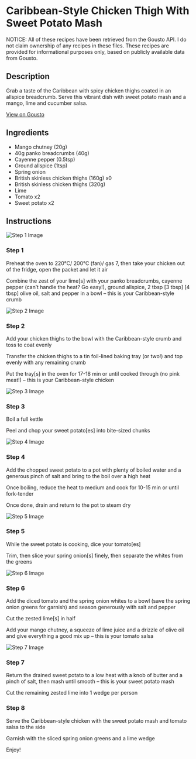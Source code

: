 # Caribbean-Style Chicken Thigh With Sweet Potato Mash

NOTICE: All of these recipes have been retrieved from the Gousto API. I do not claim ownership of any recipes in these files. These recipes are provided for informational purposes only, based on publicly available data from Gousto.

## Description

Grab a taste of the Caribbean with spicy chicken thighs coated in an allspice breadcrumb. Serve this vibrant dish with sweet potato mash and a mango, lime and cucumber salsa. 
​


[View on Gousto](https://www.gousto.co.uk/recipes/cookbook/spicy-caribbean-style-chicken-with-sweet-potato-mash)

## Ingredients

- Mango chutney (20g)
- 40g panko breadcrumbs (40g)
- Cayenne pepper (0.5tsp)
- Ground allspice (1tsp)
- Spring onion
- British skinless chicken thighs (160g) x0
- British skinless chicken thighs (320g)
- Lime
- Tomato x2
- Sweet potato x2

## Instructions

![Step 1 Image](https://production-media.gousto.co.uk/cms/recipe-step-image/step-1-1669139269091-x200.jpg)

### Step 1

Preheat the oven to 220°C/ 200°C (fan)/ gas 7, then take your chicken out of the fridge, open the packet and let it air

Combine the zest of your lime[s] with your panko breadcrumbs, cayenne pepper (can’t handle the heat? Go easy!), ground allspice, 2 tbsp <span class="text-purple">[3 tbsp] </span><span class="text-danger">[4 tbsp]</span> olive oil, salt and pepper in a bowl – this is your Caribbean-style crumb

![Step 2 Image](https://production-media.gousto.co.uk/cms/recipe-step-image/step-2-1669139273303-x200.jpg)

### Step 2

Add your chicken thighs to the bowl with the Caribbean-style crumb and toss to coat evenly

Transfer the chicken thighs to a tin foil-lined baking tray (or two!) and top evenly with any remaining crumb

Put the tray[s] in the oven for 17-18 min or until cooked through (no pink meat!) – this is your Caribbean-style chicken

![Step 3 Image](https://production-media.gousto.co.uk/cms/recipe-step-image/step-3-1669139278932-x200.jpg)

### Step 3

Boil a full kettle

Peel and chop your sweet potato[es] into bite-sized chunks

![Step 4 Image](https://production-media.gousto.co.uk/cms/recipe-step-image/step-4-1669139283541-x200.jpg)

### Step 4

Add the chopped sweet potato to a pot with plenty of boiled water and a generous pinch of salt and bring to the boil over a high heat

Once boiling, reduce the heat to medium and cook for 10-15 min or until fork-tender

Once done, drain and return to the pot to steam dry

![Step 5 Image](https://production-media.gousto.co.uk/cms/recipe-step-image/Step-5-1669139794968-x200.jpg)

### Step 5

While the sweet potato is cooking, dice your tomato[es]

Trim, then slice your spring onion[s] finely, then separate the whites from the greens

![Step 6 Image](https://production-media.gousto.co.uk/cms/recipe-step-image/step-6-1669139803454-x200.jpg)

### Step 6

Add the diced tomato and the spring onion whites to a bowl (save the spring onion greens for garnish) and season generously with salt and pepper

Cut the zested lime[s] in half

Add your mango chutney, a squeeze of lime juice and a drizzle of olive oil and give everything a good mix up – this is your tomato salsa

![Step 7 Image](https://production-media.gousto.co.uk/cms/recipe-step-image/Step-7-1669139810002-x200.jpg)

### Step 7

Return the drained sweet potato to a low heat with a knob of butter and a pinch of salt, then mash until smooth – this is your sweet potato mash

Cut the remaining zested lime into 1 wedge per person

### Step 8

Serve the Caribbean-style chicken with the sweet potato mash and tomato salsa to the side

Garnish with the sliced spring onion greens and a lime wedge

Enjoy!

